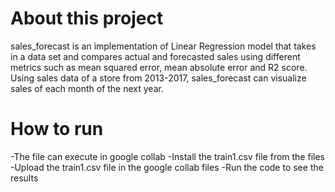 # About this project 
 
sales_forecast is an implementation of Linear Regression model that takes in a data set and compares actual and forecasted sales using different metrics such as mean squared error, mean absolute error and R2 score.  Using sales data of a store from 2013-2017, sales_forecast can visualize sales of each month of the next year. 

# How to run

-The file can execute in google collab
-Install the train1.csv file from the files
-Upload the train1.csv file in the google collab files 
-Run the code to see the results

